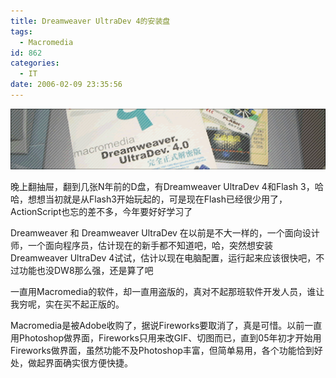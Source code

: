 ```yaml
---
title: Dreamweaver UltraDev 4的安装盘
tags:
  - Macromedia
id: 862
categories:
  - IT
date: 2006-02-09 23:35:56
---
```


![](/images/2006/02/09_2006-2-211741680_12710.gif)

晚上翻抽屉，翻到几张N年前的D盘，有Dreamweaver UltraDev 4和Flash 3，哈哈，想想当初就是从Flash3开始玩起的，可是现在Flash已经很少用了，ActionScript也忘的差不多，今年要好好学习了

Dreamweaver 和 Dreamweaver UltraDev 在以前是不大一样的，一个面向设计师，一个面向程序员，估计现在的新手都不知道吧，哈，突然想安装Dreamweaver UltraDev 4试试，估计以现在电脑配置，运行起来应该很快吧，不过功能也没DW8那么强，还是算了吧

一直用Macromedia的软件，却一直用盗版的，真对不起那班软件开发人员，谁让我穷呢，实在买不起正版的。

Macromedia是被Adobe收购了，据说Fireworks要取消了，真是可惜。以前一直用Photoshop做界面，Fireworks只用来改GIF、切图而已，直到05年初才开始用Fireworks做界面，虽然功能不及Photoshop丰富，但简单易用，各个功能恰到好处，做起界面确实很方便快捷。